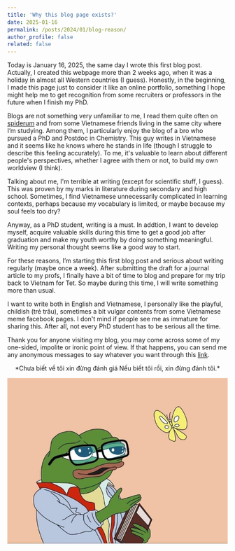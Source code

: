 ```yaml
---
title: 'Why this blog page exists?'
date: 2025-01-16
permalink: /posts/2024/01/blog-reason/
author_profile: false
related: false
---
```


Today is January 16, 2025, the same day I wrote this first blog post. Actually, I created this webpage more than 2 weeks ago, when it was a holiday in almost all Western countries (I guess). Honestly, in the beginning, I made this page just to consider it like an online portfolio, something I hope might help me to get recognition from some recruiters or professors in the future when I finish my PhD.

Blogs are not something very unfamiliar to me, I read them quite often on [spiderum](https://spiderum.com/) and  from some Vietnamese friends living in the same city where I’m studying. Among them, I particularly enjoy the blog of a bro who pursued a PhD and Postdoc in Chemistry. This guy writes in Vietnamese and it seems like he knows where he stands in life (though I struggle to describe this feeling accurately). To me, it's valuable to learn about different people's perspectives, whether I agree with them or not, to build my own worldview (I think).

Talking about me, I'm terrible at writing (except for scientific stuff, I guess). This was proven by my marks in literature during secondary and high school. Sometimes, I find Vietnamese unnecessarily complicated in learning contexts, perhaps because my vocabulary is limited, or maybe because my soul feels too dry?

Anyway, as a PhD student, writing is a must. In addtion, I want to develop myself, acquire valuable skills during this time to get a good job after graduation and make my youth worthy by doing something meaningful. Writing my personal thought seems like a good way to start.

For these reasons, I’m starting this first blog post and serious about writing regularly (maybe once a week). After submitting the draft for a journal article to my profs,  I finally have a bit of time to blog and prepare for my trip back to Vietnam for Tet. So maybe during this time, I will write something more than usual.

I want to write both in English and Vietnamese, I personally like the playful, childish (trẻ trâu), sometimes a bit vulgar contents from some Vietnamese meme facebook pages. I don't mind if people see me as immature for sharing this. After all, not every PhD student has to be serious all the time.

Thank you for anyone visiting my blog, you may come across some of my one-sided, impolite or ironic point of view. If that happens, you can send me any anonymous messages to say whatever you want through this [link](https://ngl.link/drenykstein2).

<div style="text-align: center;">
    *Chưa biết về tôi xin đừng đánh giá
    Nếu biết tôi rồi, xin đừng đánh tôi.*
</div>

![](/images/blog-reason.jpg)

